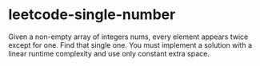 # leetcode-single-number
Given a non-empty array of integers nums, every element appears twice except for one. Find that single one.  You must implement a solution with a linear runtime complexity and use only constant extra space.
